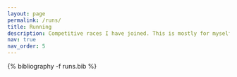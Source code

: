 ```yaml
---
layout: page
permalink: /runs/
title: Running
description: Competitive races I have joined. This is mostly for myself so I can keep track of them (and the nice memories) ;)
nav: true
nav_order: 5
---
```

<!-- _pages/runs.md -->
<div class="runs">

{% bibliography -f runs.bib  %}

</div>
